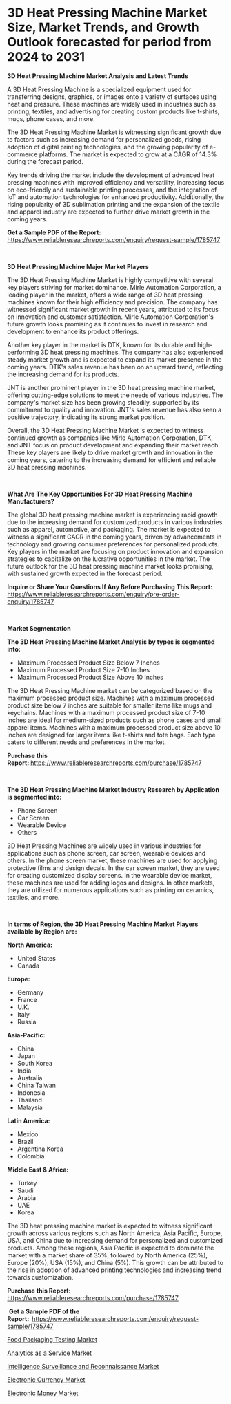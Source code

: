 <p><h1>3D Heat Pressing Machine Market Size, Market Trends, and Growth Outlook forecasted for period from 2024 to 2031</h1></p><p><strong>3D Heat Pressing Machine Market Analysis and Latest Trends</strong></p>
<p><p>A 3D Heat Pressing Machine is a specialized equipment used for transferring designs, graphics, or images onto a variety of surfaces using heat and pressure. These machines are widely used in industries such as printing, textiles, and advertising for creating custom products like t-shirts, mugs, phone cases, and more.</p><p>The 3D Heat Pressing Machine Market is witnessing significant growth due to factors such as increasing demand for personalized goods, rising adoption of digital printing technologies, and the growing popularity of e-commerce platforms. The market is expected to grow at a CAGR of 14.3% during the forecast period.</p><p>Key trends driving the market include the development of advanced heat pressing machines with improved efficiency and versatility, increasing focus on eco-friendly and sustainable printing processes, and the integration of IoT and automation technologies for enhanced productivity. Additionally, the rising popularity of 3D sublimation printing and the expansion of the textile and apparel industry are expected to further drive market growth in the coming years.</p></p>
<p><strong>Get a Sample PDF of the Report:&nbsp;</strong> <a href="https://www.reliableresearchreports.com/enquiry/request-sample/1785747">https://www.reliableresearchreports.com/enquiry/request-sample/1785747</a></p>
<p>&nbsp;</p>
<p><strong>3D Heat Pressing Machine Major Market Players</strong></p>
<p><p>The 3D Heat Pressing Machine Market is highly competitive with several key players striving for market dominance. Mirle Automation Corporation, a leading player in the market, offers a wide range of 3D heat pressing machines known for their high efficiency and precision. The company has witnessed significant market growth in recent years, attributed to its focus on innovation and customer satisfaction. Mirle Automation Corporation's future growth looks promising as it continues to invest in research and development to enhance its product offerings.</p><p>Another key player in the market is DTK, known for its durable and high-performing 3D heat pressing machines. The company has also experienced steady market growth and is expected to expand its market presence in the coming years. DTK's sales revenue has been on an upward trend, reflecting the increasing demand for its products.</p><p>JNT is another prominent player in the 3D heat pressing machine market, offering cutting-edge solutions to meet the needs of various industries. The company's market size has been growing steadily, supported by its commitment to quality and innovation. JNT's sales revenue has also seen a positive trajectory, indicating its strong market position.</p><p>Overall, the 3D Heat Pressing Machine Market is expected to witness continued growth as companies like Mirle Automation Corporation, DTK, and JNT focus on product development and expanding their market reach. These key players are likely to drive market growth and innovation in the coming years, catering to the increasing demand for efficient and reliable 3D heat pressing machines.</p></p>
<p>&nbsp;</p>
<p><strong>What Are The Key Opportunities For 3D Heat Pressing Machine Manufacturers?</strong></p>
<p><p>The global 3D heat pressing machine market is experiencing rapid growth due to the increasing demand for customized products in various industries such as apparel, automotive, and packaging. The market is expected to witness a significant CAGR in the coming years, driven by advancements in technology and growing consumer preferences for personalized products. Key players in the market are focusing on product innovation and expansion strategies to capitalize on the lucrative opportunities in the market. The future outlook for the 3D heat pressing machine market looks promising, with sustained growth expected in the forecast period.</p></p>
<p><strong>Inquire or Share Your Questions If Any Before Purchasing This Report:</strong> <a href="https://www.reliableresearchreports.com/enquiry/pre-order-enquiry/1785747">https://www.reliableresearchreports.com/enquiry/pre-order-enquiry/1785747</a></p>
<p>&nbsp;</p>
<p><strong>Market Segmentation</strong></p>
<p><strong>The 3D Heat Pressing Machine Market Analysis by types is segmented into:</strong></p>
<p><ul><li>Maximum Processed Product Size Below 7 Inches</li><li>Maximum Processed Product Size 7-10 Inches</li><li>Maximum Processed Product Size Above 10 Inches</li></ul></p>
<p><p>The 3D Heat Pressing Machine market can be categorized based on the maximum processed product size. Machines with a maximum processed product size below 7 inches are suitable for smaller items like mugs and keychains. Machines with a maximum processed product size of 7-10 inches are ideal for medium-sized products such as phone cases and small apparel items. Machines with a maximum processed product size above 10 inches are designed for larger items like t-shirts and tote bags. Each type caters to different needs and preferences in the market.</p></p>
<p><strong>Purchase this Report:&nbsp;</strong><a href="https://www.reliableresearchreports.com/purchase/1785747">https://www.reliableresearchreports.com/purchase/1785747</a></p>
<p>&nbsp;</p>
<p><strong>The 3D Heat Pressing Machine Market Industry Research by Application is segmented into:</strong></p>
<p><ul><li>Phone Screen</li><li>Car Screen</li><li>Wearable Device</li><li>Others</li></ul></p>
<p><p>3D Heat Pressing Machines are widely used in various industries for applications such as phone screen, car screen, wearable devices and others. In the phone screen market, these machines are used for applying protective films and design decals. In the car screen market, they are used for creating customized display screens. In the wearable device market, these machines are used for adding logos and designs. In other markets, they are utilized for numerous applications such as printing on ceramics, textiles, and more.</p></p>
<p>&nbsp;</p>
<p><strong>In terms of Region, the 3D Heat Pressing Machine Market Players available by Region are:</strong></p>
<p>
    <p> <strong> North America: </strong>
        <ul>
            <li>United States</li>
            <li>Canada</li>
        </ul>
        </p> 
    <p> <strong> Europe: </strong>
        <ul>
            <li>Germany</li>
            <li>France</li>
            <li>U.K.</li>
            <li>Italy</li>
            <li>Russia</li>
        </ul>
        </p> 
    <p> <strong> Asia-Pacific: </strong>
        <ul>
            <li>China</li>
            <li>Japan</li>
            <li>South Korea</li>
            <li>India</li>
            <li>Australia</li>
            <li>China Taiwan</li>
            <li>Indonesia</li>
            <li>Thailand</li>
            <li>Malaysia</li>
        </ul>
        </p> 
    <p> <strong> Latin America: </strong>
        <ul>
            <li>Mexico</li>
            <li>Brazil</li>
            <li>Argentina Korea</li>
            <li>Colombia</li>
        </ul>
        </p> 
    <p> <strong> Middle East & Africa: </strong>
        <ul>
            <li>Turkey</li>
            <li>Saudi</li>
            <li>Arabia</li>
            <li>UAE</li>
            <li>Korea</li>
        </ul>
    </p>
    </p>
<p><p>The 3D heat pressing machine market is expected to witness significant growth across various regions such as North America, Asia Pacific, Europe, USA, and China due to increasing demand for personalized and customized products. Among these regions, Asia Pacific is expected to dominate the market with a market share of 35%, followed by North America (25%), Europe (20%), USA (15%), and China (5%). This growth can be attributed to the rise in adoption of advanced printing technologies and increasing trend towards customization.</p></p>
<p><strong>Purchase this Report: </strong><a href="https://www.reliableresearchreports.com/purchase/1785747">https://www.reliableresearchreports.com/purchase/1785747</a></p>
<p>&nbsp;<strong>Get a Sample PDF of the Report:&nbsp;&nbsp;</strong><a href="https://www.reliableresearchreports.com/enquiry/request-sample/1785747">https://www.reliableresearchreports.com/enquiry/request-sample/1785747</a></p>
<p><strong></strong></p>
<p><p><a href="https://medium.com/@ruthfranklin11/food-packaging-testing-market-size-and-market-trends-complete-industry-overview-2024-to-2031-c4e754cef56c">Food Packaging Testing Market</a></p><p><a href="https://medium.com/@madisonsimmons10/analytics-as-a-service-market-size-and-market-trends-complete-industry-overview-2024-to-2031-58a71af4eb7f">Analytics as a Service Market</a></p><p><a href="https://medium.com/@madisonsimmons10/intelligence-surveillance-and-reconnaissance-market-exploring-market-share-market-trends-and-cb3f5910740a">Intelligence Surveillance and Reconnaissance Market</a></p><p><a href="https://medium.com/@susandixon1989/decoding-electronic-currency-market-metrics-market-share-trends-and-growth-patterns-e83b907865b7">Electronic Currency Market</a></p><p><a href="https://medium.com/@susandixon1989/electronic-money-market-size-market-outlook-and-market-forecast-2024-to-2031-52504a733fc4">Electronic Money Market</a></p></p>